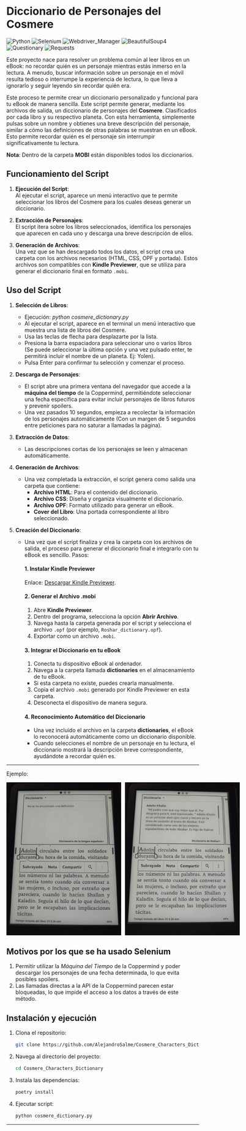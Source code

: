 # Diccionario de Personajes del Cosmere

![Python](https://img.shields.io/badge/Python-3.9-purple.svg) ![Selenium](https://img.shields.io/badge/Selenium-4.11.2-green.svg) ![Webdriver_Manager](https://img.shields.io/badge/Webdriver_Manager-3.8.6-blue.svg) ![BeautifulSoup4](https://img.shields.io/badge/BeautifulSoup4-4.12.2-yellow.svg) ![Questionary](https://img.shields.io/badge/Questionary-1.10.0-orange.svg) ![Requests](https://img.shields.io/badge/Requests-2.31.0-red.svg)

Este proyecto nace para resolver un problema común al leer libros en un eBook: no recordar quién es un personaje mientras estás inmerso en la lectura. A menudo, buscar información sobre un personaje en el móvil resulta tedioso o interrumpe la experiencia de lectura, lo que lleva a ignorarlo y seguir leyendo sin recordar quién era.

Este proceso te permite crear un diccionario personalizado y funcional para tu eBook de manera sencilla.
Este script permite generar, mediante los archivos de salida, un diccionario de personajes del **Cosmere**. Clasificados por cada libro y su respectivo planeta. Con esta herramienta, simplemente pulsas sobre un nombre y obtienes una breve descripción del personaje, similar a cómo las definiciones de otras palabras se muestran en un eBook. Esto permite recordar quién es el personaje sin interrumpir significativamente tu lectura.

**Nota**: Dentro de la carpeta **MOBI** están disponibles todos los diccionarios.

## Funcionamiento del Script

1. **Ejecución del Script**:  
   Al ejecutar el script, aparece un menú interactivo que te permite seleccionar los libros del Cosmere para los cuales deseas generar un diccionario.

2. **Extracción de Personajes**:  
   El script itera sobre los libros seleccionados, identifica los personajes que aparecen en cada uno y descarga una breve descripción de ellos.

3. **Generación de Archivos**:  
   Una vez que se han descargado todos los datos, el script crea una carpeta con los archivos necesarios (HTML, CSS, OPF y portada). Estos archivos son compatibles con **Kindle Previewer**, que se utiliza para generar el diccionario final en formato `.mobi`.

## Uso del Script

1. **Selección de Libros**:

   - Ejecución: _python cosmere_dictionary.py_
   - Al ejecutar el script, aparece en el terminal un menú interactivo que muestra una lista de libros del Cosmere.
   - Usa las teclas de flecha para desplazarte por la lista.
   - Presiona la barra espaciadora para seleccionar uno o varios libros (Se puede seleccionar la última opción y una vez pulsado enter, te permitirá incluir el nombre de un planeta. Ej: Yolen).
   - Pulsa Enter para confirmar tu selección y comenzar el proceso.

2. **Descarga de Personajes**:

   - El script abre una primera ventana del navegador que accede a la **máquina del tiempo** de la Coppermind, permitiéndote seleccionar una fecha específica para evitar incluir personajes de libros futuros y prevenir spoilers.
   - Una vez pasados 10 segundos, empieza a recolectar la información de los personajes automáticamente (Con un margen de 5 segundos entre peticiones para no saturar a llamadas la página).

3. **Extracción de Datos**:

   - Las descripciones cortas de los personajes se leen y almacenan automáticamente.

4. **Generación de Archivos**:

   - Una vez completada la extracción, el script genera como salida una carpeta que contiene:
     - **Archivo HTML**: Para el contenido del diccionario.
     - **Archivo CSS**: Diseña y organiza visualmente el diccionario.
     - **Archivo OPF**: Formato utilizado para generar un eBook.
     - **Cover del Libro**: Una portada correspondiente al libro seleccionado.

5. **Creación del Diccionario**:

   - Una vez que el script finaliza y crea la carpeta con los archivos de salida, el proceso para generar el diccionario final e integrarlo con tu eBook es sencillo. Pasos:

     #### 1. Instalar Kindle Previewer

     Enlace: [Descargar Kindle Previewer](hhttps://kdp.amazon.com/es_ES/help/topic/G202131170).

     #### 2. Generar el Archivo .mobi

     1. Abre **Kindle Previewer**.
     2. Dentro del programa, selecciona la opción **Abrir Archivo**.
     3. Navega hasta la carpeta generada por el script y selecciona el archivo `.opf` (por ejemplo, `Roshar_dictionary.opf`).
     4. Exportar como un archivo `.mobi`.

     #### 3. Integrar el Diccionario en tu eBook

     1. Conecta tu dispositivo eBook al ordenador.
     2. Navega a la carpeta llamada **dictionaries** en el almacenamiento de tu eBook.

     - Si esta carpeta no existe, puedes crearla manualmente.

     3. Copia el archivo `.mobi` generado por Kindle Previewer en esta carpeta.
     4. Desconecta el dispositivo de manera segura.

     #### 4. Reconocimiento Automático del Diccionario

     - Una vez incluido el archivo en la carpeta **dictionaries**, el eBook lo reconocerá automáticamente como un diccionario disponible.
     - Cuando selecciones el nombre de un personaje en tu lectura, el diccionario mostrará la descripción breve correspondiente, ayudándote a recordar quién es.

---

Ejemplo:

<div style="display: flex; justify-content: space-between;">
  <img src="images/sadge_adolin.jpg" alt="Image 1" width="300" style="margin-right: 10px;"/>
  <img src="images/capo_adolin.jpg" alt="Image 2" width="300"/>
</div>

## Motivos por los que se ha usado Selenium

1. Permitir utilizar la _Máquina del Tiempo_ de la Coppermind y poder descargar los personajes de una fecha determinada, lo que evita posibles spoilers.
2. Las llamadas directas a la API de la Coppermind parecen estar bloqueadas, lo que impide el acceso a los datos a través de este método.

## Instalación y ejecución

1. Clona el repositorio:

   ```bash
   git clone https://github.com/AlejandroSalme/Cosmere_Characters_Dictionary

   ```

2. Navega al directorio del proyecto:

   ```bash
   cd Cosmere_Characters_Dictionary

   ```

3. Instala las dependencias:

   ```bash
   poetry install

   ```

4. Ejecutar script:
   ```bash
   python cosmere_dictionary.py
   ```

---

